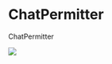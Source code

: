 # ChatPermitter
ChatPermitter

<img src=https://poggit.pmmp.io/ci.badge/haniokasai/ChatPermitter/ChatPermitter>
